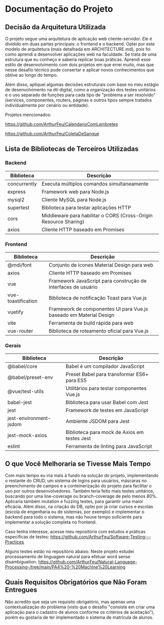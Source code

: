 # Documentação do Projeto

## Decisão da Arquitetura Utilizada

O projeto segue uma arquitetura de aplicação web cliente-servidor. Ele é dividido em duas partes principais: o frontend e o backend.
Optei por este modelo de arquitetura (mais detalhada em ARCHITECTURE.md), pois foi como aprendi a desenvolver aplicações web na faculdade.
Se trata de uma estrutura que eu conheço e saberia replicar boas práticas. Aprendi esse estilo de desenvolvimento com dois projetos em que errei muito,
mas que nesse desafio técnico pude consertar e aplicar novos conhecimentos que obtive ao longo do tempo.

Além disso, apliquei algumas decisões estruturais com base no meu estágio de desenvolvimento na dti digital, como a organização dos testes unitários
e o uso separado de funções para cada tipo de "problema a ser resolvido" (services, componentes, routers, páginas e outros tipos sempre tratados individualmente por cenário ou entidade).

Projetos mencionados:

https://github.com/ArthurFeu/CalendarioComLembretes

https://github.com/ArthurFeu/ColetaDeSangue


## Lista de Bibliotecas de Terceiros Utilizadas

### Backend

| Biblioteca       | Descrição                                                                 |
|------------------|---------------------------------------------------------------------------|
| concurrently     | Executa múltiplos comandos simultaneamente                                |
| express          | Framework web para Node.js                                                |
| mysql2           | Cliente MySQL para Node.js                                                |
| supertest        | Biblioteca para testar aplicações HTTP                                    |
| cors             | Middleware para habilitar o CORS (Cross-Origin Resource Sharing)          |
| axios            | Cliente HTTP baseado em Promises                                          |

### Frontend

| Biblioteca                 | Descrição                                                                 |
|----------------------------|---------------------------------------------------------------------------|
| @mdi/font                  | Conjunto de ícones Material Design para web                               |
| axios                      | Cliente HTTP baseado em Promises                                          |
| vue                        | Framework JavaScript para construção de interfaces de usuário 			 |
| vue-toastification         | Biblioteca de notificação Toast para Vue.js                               |
| vuetify                    | Framework de componentes UI para Vue.js baseado em Material Design        |
| vite                       | Ferramenta de build rápida para web                                       |
| vue-router                 | Biblioteca de roteamento oficial para Vue.js                              |

### Gerais

| Biblioteca                   | Descrição                                                                 |
|------------------------------|---------------------------------------------------------------------------|
| @babel/core                  | Babel é um compilador JavaScript                                          |
| @babel/preset-env            | Preset Babel para transformar ES6+ para ES5                               |
| @vue/test-utils              | Utilitários para testar componentes Vue.js                                |
| babel-jest                   | Biblioteca para usar Babel com Jest                                       |
| jest                         | Framework de testes em JavaScript                                         |
| jest-environment-jsdom       | Ambiente JSDOM para Jest                                                  |
| jest-mock-axios              | Biblioteca para mock de Axios em testes Jest                              |
| eslint                       | Ferramenta de linting para JavaScript                                     |


## O que Você Melhoraria se Tivesse Mais Tempo

Com mais tempo eu iria mais à fundo na solução do projeto, implementando o restante do CRUD, um sistema de logins para usuários, máscaras no preenchimento de campos e a conteinerização do projeto para facilitar o uso por outros desenvolvedores. Também teria feito mais testes unitários, buscando por uma line-coverage ou branch-coverage de pelo menos 80%. Aplicaria também mutation e fuzzing testes, para garantir uma maior eficácia. Além disso, na criação do DB, optei por já criar cursos e escolas (escola de engenharia ou de sistemas, por exemplo) e implementar o backend para todo o sistema, mas não houve tempo suficiente para implementar a solução completa no frontend. 


Caso tenha interesse, acesse meu repositório com estudos e práticas específicas de testes:
https://github.com/ArthurFeu/Software-Testing---Practices

Alguns testes estão no repositório abaixo. Neste projeto estudei processamento de linguagem natural para efetuar word sense disambiguation.
https://github.com/ArthurFeu/Natural-Language-Processing-/tree/main/PA4%20-%20Machine%20Learning


## Quais Requisitos Obrigatórios que Não Foram Entregues

Não acredito que seja um requisito obrigatório, mas apenas uma contextualização do problema (visto que o desafio "consiste em criar uma aplicação para o cadastro de alunos conforme os critérios de aceitação"), porém eu gostaria de ter implementado o sistema de matrícula de alunos. 


